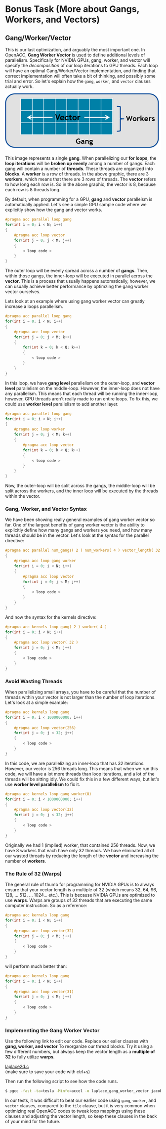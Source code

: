 # Bonus Task (More about Gangs, Workers, and Vectors)

## Gang/Worker/Vector

This is our last optimization, and arguably the most important one. In OpenACC, **Gang Worker Vector** is used to define additional levels of parallelism. Specifically for NVIDIA GPUs, gang, worker, and vector will specify the *decomposition* of our loop iterations to GPU threads. Each loop will have an optimal Gang/Worker/Vector implementation, and finding that correct implementation will often take a bit of thinking, and possibly some trial and error. So let's explain how the `gang`, `worker`, and `vector` clauses actually work.

![gang_worker_vector.png](../images/gang_worker_vector.png)

This image represents a single **gang**. When parallelizing our **for loops**, the **loop iterations** will be **broken up evenly** among a number of gangs. Each gang will contain a number of **threads**. These threads are organized into **blocks**. A **worker** is a row of threads. In the above graphic, there are 3 **workers**, which means that there are 3 rows of threads. The **vector** refers to how long each row is. So in the above graphic, the vector is 8, because each row is 8 threads long.

By default, when programming for a GPU, **gang** and **vector** paralleism is automatically applied. Let's see a simple GPU sample code where we explicitly show how the gang and vector works.

```cpp
#pragma acc parallel loop gang
for(int i = 0; i < N; i++)
{
    #pragma acc loop vector
    for(int j = 0; j < M; j++)
    {
        < loop code >
    }
}
```

The outer loop will be evenly spread across a number of **gangs**. Then, within those gangs, the inner-loop will be executed in parallel across the **vector**. This is a process that usually happens automatically, however, we can usually achieve better performance by optimzing the gang worker vector ourselves.

Lets look at an example where using gang worker vector can greatly increase a loops parallelism.

```cpp
#pragma acc parallel loop gang
for(int i = 0; i < N; i++)
{
    #pragma acc loop vector
    for(int j = 0; j < M; k++)
    {
        for(int k = 0; k < Q; k++)
        {
            < loop code >
        }
    }
}
```

In this loop, we have **gang level** parallelism on the outer-loop, and **vector level** parallelism on the middle-loop. However, the inner-loop does not have any parallelism. This means that each thread will be running the inner-loop, however, GPU threads aren't really made to run entire loops. To fix this, we could use **worker level** parallelism to add another layer.

```cpp
#pragma acc parallel loop gang
for(int i = 0; i < N; i++)
{
    #pragma acc loop worker
    for(int j = 0; j < M; k++)
    {
        #pragma acc loop vector
        for(int k = 0; k < Q; k++)
        {
            < loop code >
        }
    }
}
```

Now, the outer-loop will be split across the gangs, the middle-loop will be split across the workers, and the inner loop will be executed by the threads within the vector.

### Gang, Worker, and Vector Syntax

We have been showing really general examples of gang worker vector so far. One of the largest benefits of gang worker vector is the ability to explicitly define how many gangs and workers you need, and how many threads should be in the vector. Let's look at the syntax for the parallel directive:

```cpp
#pragma acc parallel num_gangs( 2 ) num_workers( 4 ) vector_length( 32 )
{
    #pragma acc loop gang worker
    for(int i = 0; i < N; i++)
    {
        #pragma acc loop vector
        for(int j = 0; j < M; j++)
        {
            < loop code >
        }
    }
}
```

And now the syntax for the kernels directive:

```cpp
#pragma acc kernels loop gang( 2 ) worker( 4 )
for(int i = 0; i < N; i++)
{
    #pragma acc loop vector( 32 )
    for(int j = 0; j < M; j++)
    {
        < loop code >
    }
}
```

### Avoid Wasting Threads

When parallelizing small arrays, you have to be careful that the number of threads within your vector is not larger than the number of loop iterations. Let's look at a simple example:

```cpp
#pragma acc kernels loop gang
for(int i = 0; i < 1000000000; i++)
{
    #pragma acc loop vector(256)
    for(int j = 0; j < 32; j++)
    {
        < loop code >
    }
}
```

In this code, we are parallelizing an inner-loop that has 32 iterations. However, our vector is 256 threads long. This means that when we run this code, we will have a lot more threads than loop iterations, and a lot of the threads will be sitting idly. We could fix this in a few different ways, but let's use **worker level parallelism** to fix it.

```cpp
#pragma acc kernels loop gang worker(8)
for(int i = 0; i < 1000000000; i++)
{
    #pragma acc loop vector(32)
    for(int j = 0; j < 32; j++)
    {
        < loop code >
    }
}
```

Originally we had 1 (implied) worker, that contained 256 threads. Now, we have 8 workers that each have only 32 threads. We have eliminated all of our wasted threads by reducing the length of the **vector** and increasing the number of **workers**.

### The Rule of 32 (Warps)

The general rule of thumb for programming for NVIDIA GPUs is to always ensure that your vector length is a multiple of 32 (which means 32, 64, 96, 128, ... 512, ... 1024... etc.). This is because NVIDIA GPUs are optimized to use **warps**. Warps are groups of 32 threads that are executing the same computer instruction. So as a reference:

```cpp
#pragma acc kernels loop gang
for(int i = 0; i < N; i++)
{
    #pragma acc loop vector(32)
    for(int j = 0; j < M; j++)
    {
        < loop code >
    }
}
```

will perform much better than:

```cpp
#pragma acc kernels loop gang
for(int i = 0; i < N; i++)
{
    #pragma acc loop vector(31)
    for(int j = 0; j < M; j++)
    {
        < loop code >
    }
}
```

### Implementing the Gang Worker Vector

Use the following link to edit our code. Replace our ealier clauses with **gang, worker, and vector** To reorganize our thread blocks. Try it using a few different numbers, but always keep the vector length as a **multiple of 32** to fully utilize **warps**.

[laplace2d.c](laplace2d.c)  
(make sure to save your code with ctrl+s)

Then run the following script to see how the code runs.


```bash
$ pgcc -fast -ta=tesla -Minfo=accel -o laplace_gang_worker_vector jacobi.c laplace2d.c && ./laplace_gang_worker_vector
```

In our tests, it was difficult to beat our earlier code using `gang`, `worker`, and `vector` clauses, compared to the `tile` clause, but it is very common when optimizing real OpenACC codes to tweak loop mappings using these clauses and adjusting the vector length, so keep these clauses in the back of your mind for the future.
